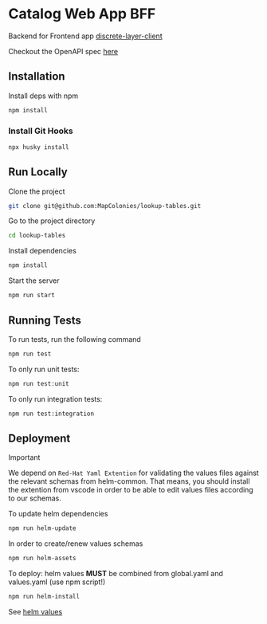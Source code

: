 # Catalog Web App BFF

Backend for Frontend app [discrete-layer-client](https://github.com/MapColonies/discrete-layer-client)

Checkout the OpenAPI spec [here](/openapi3.yaml)

## Installation

Install deps with npm

```bash
npm install
```

### Install Git Hooks

```bash
npx husky install
```

## Run Locally

Clone the project

```bash
git clone git@github.com:MapColonies/lookup-tables.git
```

Go to the project directory

```bash
cd lookup-tables
```

Install dependencies

```bash
npm install
```

Start the server

```bash
npm run start
```

## Running Tests
To run tests, run the following command
```bash
npm run test
```
To only run unit tests:
```bash
npm run test:unit
```
To only run integration tests:
```bash
npm run test:integration
```

## Deployment

> [!IMPORTANT] 
> We depend on `Red-Hat Yaml Extention` for validating the values files against the relevant schemas from helm-common.
> That means, you should install the extention from vscode in order to be able to edit values files according to our schemas.

To update helm dependencies
```bash
npm run helm-update
```

In order to create/renew values schemas 
```bash
npm run helm-assets
```

To deploy: helm values **MUST** be combined from global.yaml and values.yaml (use npm script!)
```bash
npm run helm-install
```

See [helm values](https://github.com/MapColonies/helm-common/blob/c352a2453117895ec0f9df0267a66d6f5b9c2da2/README.md)
